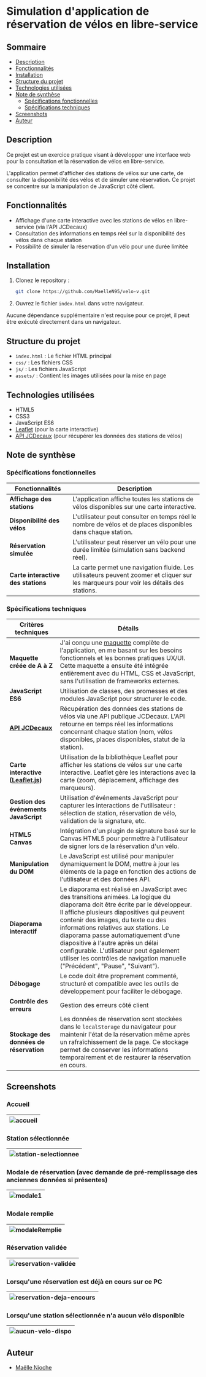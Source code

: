 # Simulation d'application de réservation de vélos en libre-service

## Sommaire

* [Description](#description)
* [Fonctionnalités](#fonctionnalités)
* [Installation](#installation)
* [Structure du projet](#structure-du-projet)
* [Technologies utilisées](#technologies-utilisées)
* [Note de synthèse](#note-de-synthèse)
  * [Spécifications fonctionnelles](#spécifications-fonctionnelles)
  * [Spécifications techniques](#spécifications-techniques)
* [Screenshots](#screenshots)
* [Auteur](#auteur)

## Description

Ce projet est un exercice pratique visant à développer une interface web pour la consultation et la réservation de vélos en libre-service.

L'application permet d'afficher des stations de vélos sur une carte, de consulter la disponibilité des vélos et de simuler une réservation. Ce projet se concentre sur la manipulation de JavaScript côté client.

## Fonctionnalités

- Affichage d'une carte interactive avec les stations de vélos en libre-service (via l'API JCDecaux)
- Consultation des informations en temps réel sur la disponibilité des vélos dans chaque station
- Possibilité de simuler la réservation d'un vélo pour une durée limitée

## Installation

1. Clonez le repository :
   ```bash
   git clone https://github.com/MaelleN95/velo-v.git
2. Ouvrez le fichier `index.html` dans votre navigateur.

Aucune dépendance supplémentaire n'est requise pour ce projet, il peut être exécuté directement dans un navigateur.

## Structure du projet

- `index.html` : Le fichier HTML principal
- `css/` : Les fichiers CSS
- `js/` : Les fichiers JavaScript
- `assets/` : Contient les images utilisées pour la mise en page

## Technologies utilisées

- HTML5
- CSS3
- JavaScript ES6
- [Leaflet](https://leafletjs.com/) (pour la carte interactive)
- [API JCDecaux](https://developer.jcdecaux.com/#/opendata/vls?page=getstarted) (pour récupérer les données des stations de vélos)

## Note de synthèse

### Spécifications fonctionnelles

| Fonctionnalités                | Description                                                                                                 |
|--------------------------------|-------------------------------------------------------------------------------------------------------------|
| **Affichage des stations**     | L'application affiche toutes les stations de vélos disponibles sur une carte interactive.                   |
| **Disponibilité des vélos**    | L'utilisateur peut consulter en temps réel le nombre de vélos et de places disponibles dans chaque station. |
| **Réservation simulée**        | L'utilisateur peut réserver un vélo pour une durée limitée (simulation sans backend réel).                  |
| **Carte interactive des stations**| La carte permet une navigation fluide. Les utilisateurs peuvent zoomer et cliquer sur les marqueurs pour voir les détails des stations. |

### Spécifications techniques

| Critères techniques                      | Détails                                                     |
|----------------------------|-----------------------------------------------------------------------------|
| **Maquette créée de A à Z**       | J'ai conçu une [maquette](https://www.figma.com/design/Z9eo7pvhjyPnaGVHtXH7PB/v%C3%A9lo'v?node-id=0-1&node-type=canvas&t=bR488ueKhTgh4L6U-0) complète de l'application, en me basant sur les besoins fonctionnels et les bonnes pratiques UX/UI. Cette maquette a ensuite été intégrée entièrement avec du HTML, CSS et JavaScript, sans l'utilisation de frameworks externes. |
| **JavaScript ES6**                | Utilisation de classes, des promesses et des modules JavaScript pour structurer le code. |
| **[API JCDecaux](https://developer.jcdecaux.com/#/opendata/vls?page=getstarted)**                  | Récupération des données des stations de vélos via une API publique JCDecaux. L'API retourne en temps réel les informations concernant chaque station (nom, vélos disponibles, places disponibles, statut de la station). |
| **Carte interactive ([Leaflet.js](https://leafletjs.com/))**| Utilisation de la bibliothèque Leaflet pour afficher les stations de vélos sur une carte interactive. Leaflet gère les interactions avec la carte (zoom, déplacement, affichage des marqueurs). |
| **Gestion des événements JavaScript** | Utilisation d'événements JavaScript pour capturer les interactions de l'utilisateur : sélection de station, réservation de vélo, validation de la signature, etc. |
| **HTML5 Canvas**                  | Intégration d'un plugin de signature basé sur le Canvas HTML5 pour permettre à l'utilisateur de signer lors de la réservation d'un vélo. |
| **Manipulation du DOM**           | Le JavaScript est utilisé pour manipuler dynamiquement le DOM, mettre à jour les éléments de la page en fonction des actions de l'utilisateur et des données API. |
| **Diaporama interactif**          | Le diaporama est réalisé en JavaScript avec des transitions animées. La logique du diaporama doit être écrite par le développeur. Il affiche plusieurs diapositives qui peuvent contenir des images, du texte ou des informations relatives aux stations. Le diaporama passe automatiquement d'une diapositive à l'autre après un délai configurable. L'utilisateur peut également utiliser les contrôles de navigation manuelle ("Précédent", "Pause", "Suivant"). |
| **Débogage**                      | Le code doit être proprement commenté, structuré et compatible avec les outils de développement pour faciliter le débogage. |
| **Contrôle des erreurs**          | Gestion des erreurs côté client |
| **Stockage des données de réservation**          | Les données de réservation sont stockées dans le `localStorage` du navigateur pour maintenir l'état de la réservation même après un rafraîchissement de la page. Ce stockage permet de conserver les informations temporairement et de restaurer la réservation en cours. |

## Screenshots
### Accueil
|![accueil](https://github.com/user-attachments/assets/6885fc71-78bd-47d7-9e07-73503c597073)|
|-|

### Station sélectionnée
|![station-selectionnee](https://github.com/user-attachments/assets/088af657-7be5-4fe7-901b-9c877c3dc01e)|
|-|

### Modale de réservation (avec demande de pré-remplissage des anciennes données si présentes)
|![modale1](https://github.com/user-attachments/assets/bea15616-c263-4b41-80b8-5fbbc60cfbee)|
|-|

### Modale remplie
|![modaleRemplie](https://github.com/user-attachments/assets/568210cc-5602-40c9-97e0-b33a5a379440)|
|-|

### Réservation validée
|![reservation-validée](https://github.com/user-attachments/assets/9865b9f4-4f9c-4d3d-ad84-f72545eb5666)|
|-|

### Lorsqu'une réservation est déjà en cours sur ce PC
|![reservation-deja-encours](https://github.com/user-attachments/assets/82e750ca-bf2d-48ba-b554-30b59e220f57)|
|-|

### Lorsqu'une station sélectionnée n'a aucun vélo disponible
|![aucun-velo-dispo](https://github.com/user-attachments/assets/9ef69fd5-f090-4099-b376-5b50e8a9c97c)|
|-|

## Auteur

- [Maëlle Nioche](https://www.linkedin.com/in/maelle-nioche/)

